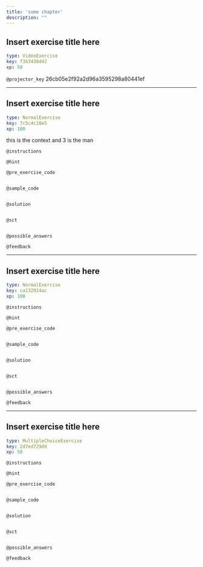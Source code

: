 ```yaml
---
title: 'some chapter'
description: ""
---
```


## Insert exercise title here

```yaml
type: VideoExercise
key: f3b3438d42
xp: 50
```

`@projector_key`
26cb05e2f92a2d96a3595298a80441ef

---

## Insert exercise title here

```yaml
type: NormalExercise
key: 7c5c4c10e5
xp: 100
```

this is the context and 3 is the man

`@instructions`


`@hint`


`@pre_exercise_code`
```{python}

```

`@sample_code`
```{sql}

```

`@solution`
```{sql}

```

`@sct`
```{python}

```

`@possible_answers`


`@feedback`


---

## Insert exercise title here

```yaml
type: NormalExercise
key: ca132924ac
xp: 100
```



`@instructions`


`@hint`


`@pre_exercise_code`
```{python}

```

`@sample_code`
```{sql}

```

`@solution`
```{sql}

```

`@sct`
```{python}

```

`@possible_answers`


`@feedback`


---

## Insert exercise title here

```yaml
type: MultipleChoiceExercise
key: 2d7ed729dd
xp: 50
```



`@instructions`


`@hint`


`@pre_exercise_code`
```{python}

```

`@sample_code`
```{sql}

```

`@solution`
```{sql}

```

`@sct`
```{python}

```

`@possible_answers`


`@feedback`
